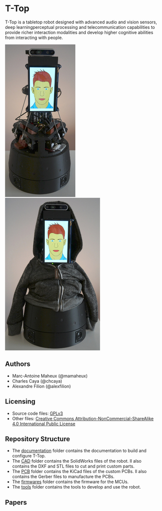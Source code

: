 # T-Top
T-Top is a tabletop robot designed with advanced audio and vision sensors, deep learningperceptual processing and telecommunication capabilities to provide  richer interaction modalities and develop higher cognitive abilities from interacting with people.

![T-Top](images/t_top.jpg)
![T-Top Hoody](images/t_top_hoody.jpg)

## Authors
- Marc-Antoine Maheux (@mamaheux)
- Charles Caya (@chcaya)
- Alexandre Filion (@alexfilion)

## Licensing
- Source code files: [GPLv3](LICENSE_SOURCE_CODE)
- Other files: [Creative Commons Attribution-NonCommercial-ShareAlike 4.0 International Public License](LICENSE_OTHER)

## Repository Structure
- The [documentation](documentation) folder contains the documentation to build and configure T-Top.
- The [CAD](CAD) folder contains the SolidWorks files of the robot. Il also contains the DXF and STL files to cut and print custom parts.
- The [PCB](PCB) folder contains the KiCad files of the custom PCBs. Il also contains the Gerber files to manufacture the PCBs.
- The [firmwares](firmwares) folder contains the firmware for the MCUs.
- The [tools](tools) folder contains the tools to develop and use the robot.

## Papers
